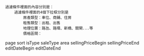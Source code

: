 ```text

過濾條件裡面的內容分別是：
    過濾條件裡面的4個下拉框分別是
        房產類型：車位、商鋪、住房
        租售類型：出租、出售
        地理位置：路氹、路環、新橋、關閘...等
        價格區間：

```
    

page
sort
isType
saleType
area
sellingPriceBegin
sellingPriceEnd
editDateBegin
editDateEnd